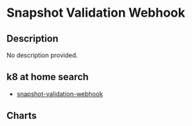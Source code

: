 # Snapshot Validation Webhook

## Description

No description provided.

## k8 at home search

- [snapshot-validation-webhook](https://nanne.dev/k8s-at-home-search/#/snapshot-validation-webhook)

## Charts


